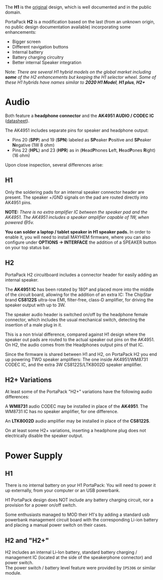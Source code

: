 The **H1** is the [original](https://github.com/eried/portapack-mayhem/tree/master/hardware/portapack_h1) design, which is well documented and in the public domain. 

PortaPack **H2** is a modification based on the last (from an unknown origin, no public design documentation available) incorporating some enhancements:

* Bigger screen
* Different navigation buttons
* Internal battery
* Battery charging circuitry
* Better internal Speaker integration

Note: _There are several H1 hybrid models on the global market including **some** of the H2 enhancements but keeping the H1 selector wheel. Some of these H1 hybrids have names similar to **2020 H1 Model**, **H1 plus**, **H2+**_

# Audio

Both feature a **headphone connector** and the **AK4951 AUDIO / CODEC IC** ([datasheet](https://www.akm.com/content/dam/documents/products/audio/audio-codec/ak4951aen/ak4951aen-en-datasheet.pdf)).

The AK4951 includes separate pins for speaker and headphone output:

*  Pins 20 (**SPP**) and 19 (**SPN**) labeled as **SP**eaker **P**ositive and **SP**eaker **N**egative (1W 8 ohm)
* Pins 22 (**HPL**) and 23 (**HPR**) as in (**H**ead**P**hones **L**eft, **H**ead**P**ones **R**ight) (16 ohm)

Upon close inspection, several differences arise:

##  H1

Only the soldering pads for an internal speaker connector header are present. The speaker +/GND signals on the pad are routed directly into AK4951 pins.

**NOTE:** _There is no extra amplifier IC between the speaker pad and the AK4951. The AK4951 includes a speaker amplifier capable of 1W, when powered @5v._

**You can solder a laptop / tablet speaker in H1 speaker pads.** In order to enable it, you will need to install MAYHEM firmware, where you can also configure under **OPTIONS -> INTERFACE** the addition of a SPEAKER button on your top status bar.

## H2
PortaPack H2 circuitboard includes a connector header for easily adding an internal speaker. 

The **AK4951 IC** has been rotated by 180º and placed more into the middle of the circuit board, allowing for the addition of an extra IC: The ChipStar brand **CS8122S** ultra-low EMI, filter-free, class-D amplifier, for driving the speaker output with up to 3W. 

The speaker audio header is switched on/off by the headphone female connector, which includes the usual mechanical switch, detecting the insertion of a male plug in it.

This is a non trivial difference, compared against H1 design where the speaker out pads are routed to the actual speaker out pins on the AK4951. On H2, the audio comes from the Headphones output pins of that IC.

Since the firmware is shared between H1 and H2, on PortaPack H2 you end up powering TWO speaker amplifiers: The one inside AK4951/WM8731 CODEC IC, and the extra 3W CS8122S/LTK8002D speaker amplifier.

## H2+ Variations
At least some of the PortaPack "H2+" variations have the following audio differences:

A **WM8731** audio CODEC may be installed in place of the **AK4951**.  The WM8731 IC has no speaker amplifier, for one difference.

An **LTK8002D** audio amplifier may be installed in place of the **CS8122S**.

On at least some H2+ variations, inserting a headphone plug does not electrically disable the speaker output.

# Power Supply

## H1 
There is no internal battery on your H1 PortaPack: You will need to power it up externally, from your computer or an USB powerbank.

H1 PortaPack design does NOT include any battery charging circuit, nor a provision for a power on/off switch.

Some enthusiasts managed to MOD their H1's by adding a standard usb powerbank management circuit board with the corresponding Li-ion battery and placing a manual power switch on their cases.

## H2 and "H2+"

H2 includes an internal Li-Ion battery, standard battery charging / management IC (located at the side of the speakerphone connector) and power switch.  
The power switch / battery level feature were provided by ``IP5306`` or similar module.  